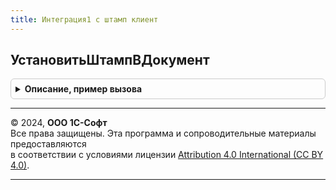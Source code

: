 ```yaml
---
title: Интеграция1 с штамп клиент
---
```



## УстановитьШтампВДокумент
<details style="margin: 1em 0; padding: 0.5em; border: 1px solid #ccc; border-radius: 6px;">

<summary style="font-weight: bold; cursor: pointer;">Описание, пример вызова</summary>

```bsl

// Возвращает через описание оповещения результат штампирования документа.
//
// Параметры:
//  ОписаниеОповещенияОВыполнении  - ОписаниеОповещения - Данные процедуры в которую необходимо вернуть результат
//                                      выполнения функции
//  ПараметрыДобавленияШтампов     - см. Интеграция1СШтампКлиентСервер.НовыеПараметрыДобавленияШтамповВДокумент
//  Таймаут - Число, Неопределено - Максимальное время ожидания получения результата выполнения задания из сервиса.
//                                    По умолчанию - 600 сек.
//  ПараметрыОжидания              - см. ДлительныеОперацииКлиент.ПараметрыОжидания
//
// Пример:
//
//  МассивШтампов = Новый Массив;
//
//	МассивШтампов.Добавить(ДвоичныеДанныеШтампа);
//	ПараметрыШтампов = ПараметрыШтампов(МассивШтампов);
//
//	ПараметрыДобавленияШтамповВДокумент = Интеграция1СШтампКлиентСервер.НовыеПараметрыДобавленияШтамповВДокумент();
//
//	ПараметрыДобавленияШтамповВДокумент.ПараметрыДокумента.ДвоичныеДанные = ДвоичныеДанныеДокумента;
//	ПараметрыДобавленияШтамповВДокумент.ПараметрыДокумента.Расширение     = "PDF";
//	ПараметрыДобавленияШтамповВДокумент.ПараметрыШтампов                  = ПараметрыШтампов;
//
//	ОписаниеОповещения = Новый ОписаниеОповещения("РезультатУстановкиШтамповВДокумент", ЭтотОбъект);
//
//	Интеграция1СШтампКлиент.УстановитьШтампВДокумент(
//		ОписаниеОповещения,
//		ПараметрыДобавленияШтамповВДокумент,
//		600);
//
Процедура УстановитьШтампВДокумент(Знач ОписаниеОповещенияОВыполнении, Экспорт
```

Пример вызова
```bsl
Интеграция1СШтампКлиент.УстановитьШтампВДокумент(ОписаниеОповещенияОВыполнении, );
```
</details>

---

© 2024, **ООО 1С-Софт**  
Все права защищены. Эта программа и сопроводительные материалы предоставляются  
в соответствии с условиями лицензии [Attribution 4.0 International (CC BY 4.0)](https://creativecommons.org/licenses/by/4.0/legalcode).

---

